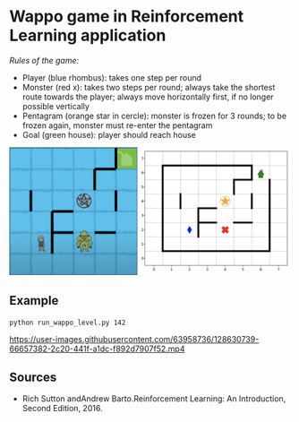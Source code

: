 # Wappo game in Reinforcement Learning application

*Rules of the game:*

- Player (blue rhombus): takes one step per round
- Monster (red x): takes two steps per round; always take the shortest route towards the player; always move horizontally first, if no longer possible vertically
- Pentagram (orange star in cercle): monster is frozen for 3 rounds; to be frozen again, monster must re-enter the pentagram
- Goal (green house): player should reach house


![alt text](https://github.com/artem-istranin/wappo_game/blob/master/level_142_demo.png)

## Example

`python run_wappo_level.py 142`

https://user-images.githubusercontent.com/63958736/128630739-66657382-2c20-441f-a1dc-f892d7907f52.mp4

## Sources
- Rich Sutton andAndrew Barto.Reinforcement Learning: An Introduction, Second Edition, 2016.
